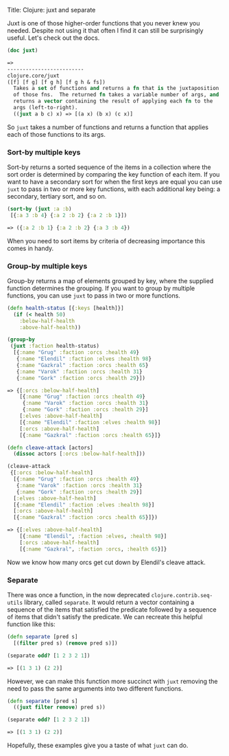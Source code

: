 Title: Clojure: juxt and separate

Juxt is one of those higher-order functions that you never knew you needed. Despite not using it that often I find it can still be surprisingly useful. Let's check out the docs.

```clojure
(doc juxt)

=>
-------------------------
clojure.core/juxt
([f] [f g] [f g h] [f g h & fs])
  Takes a set of functions and returns a fn that is the juxtaposition
  of those fns.  The returned fn takes a variable number of args, and
  returns a vector containing the result of applying each fn to the
  args (left-to-right).
  ((juxt a b c) x) => [(a x) (b x) (c x)]
```

So `juxt` takes a number of functions and returns a function that applies each of those functions to its args.

### Sort-by multiple keys

Sort-by returns a sorted sequence of the items in a collection where the sort order is determined by comparing the key function of each item. If you want to have a secondary sort for when the first keys are equal you can use `juxt` to pass in two or more key functions, with each additional key being: a secondary, tertiary sort, and so on.

```clojure
(sort-by (juxt :a :b)
 [{:a 3 :b 4} {:a 2 :b 2} {:a 2 :b 1}])

=> ({:a 2 :b 1} {:a 2 :b 2} {:a 3 :b 4})
```

When you need to sort items by criteria of decreasing importance this comes in handy.

### Group-by multiple keys

Group-by returns a map of elements grouped by key, where the supplied function determines the grouping. If you want to group by multiple functions, you can use `juxt` to pass in two or more functions.

```clojure
(defn health-status [{:keys [health]}]
  (if (< health 50)
    :below-half-health
    :above-half-health))

(group-by
 (juxt :faction health-status)
  [{:name "Grug" :faction :orcs :health 49}
   {:name "Elendil" :faction :elves :health 98}
   {:name "Gazkral" :faction :orcs :health 65}
   {:name "Varok" :faction :orcs :health 31}
   {:name "Gork" :faction :orcs :health 29}])

=> {[:orcs :below-half-health]
    [{:name "Grug" :faction :orcs :health 49}
     {:name "Varok" :faction :orcs :health 31}
     {:name "Gork" :faction :orcs :health 29}]
    [:elves :above-half-health]
    [{:name "Elendil" :faction :elves :health 98}]
    [:orcs :above-half-health]
    [{:name "Gazkral" :faction :orcs :health 65}]}

(defn cleave-attack [actors]
  (dissoc actors [:orcs :below-half-health]))

(cleave-attack
 {[:orcs :below-half-health]
  [{:name "Grug" :faction :orcs :health 49}
   {:name "Varok" :faction :orcs :health 31}
   {:name "Gork" :faction :orcs :health 29}]
  [:elves :above-half-health]
  [{:name "Elendil" :faction :elves :health 98}]
  [:orcs :above-half-health]
  [{:name "Gazkral" :faction :orcs :health 65}]})

=> {[:elves :above-half-health]
    [{:name "Elendil", :faction :elves, :health 98}]
    [:orcs :above-half-health]
    [{:name "Gazkral", :faction :orcs, :health 65}]}
```

Now we know how many orcs get cut down by Elendil's cleave attack.

### Separate

There was once a function, in the now deprecated `clojure.contrib.seq-utils` library, called `separate`. It would return a vector containing a sequence of the items that satisfied the predicate followed by a sequence of items that didn't satisfy the predicate. We can recreate this helpful function like this:

```clojure
(defn separate [pred s]
  [(filter pred s) (remove pred s)])

(separate odd? [1 2 3 2 1])

=> [(1 3 1) (2 2)]
```

However, we can make this function more succinct with `juxt` removing the need to pass the same arguments into two different functions.

```clojure
(defn separate [pred s]
  ((juxt filter remove) pred s))

(separate odd? [1 2 3 2 1])

=> [(1 3 1) (2 2)]
```
Hopefully, these examples give you a taste of what `juxt` can do.
